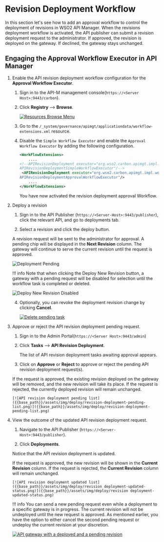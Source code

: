 # Revision Deployment Workflow

In this section let's see how to add an approval workflow to control the deployment of revisions in WSO2 API Manager. When the revisions deployment workflow is activated, the API publisher can submit a revision deployment request to the administrator. If approved, the revision is deployed on the gateway. If declined, the gateway stays unchanged.

## Engaging the Approval Workflow Executor in API Manager

1. Enable the API revision deployment workflow configuration for the **Approval Workflow Executor**.

    1. Sign in to the API-M management console(`https://<Server Host>:9443/carbon`).

    2. Click **Registry** --> **Browse**.

       [![Resources Browse Menu]({{base_path}}/assets/img/learn/navigate-main-resources.png)]({{base_path}}/assets/img/learn/navigate-main-resources.png)

    3. Go to the `/_system/governance/apimgt/applicationdata/workflow-extensions.xml` resource.

    4. Disable the `Simple Workflow Executor` and enable the `Approval Workflow Executor` by adding the following configuration.

       <a name="config"></a>
       ```xml
       <WorkFlowExtensions>
           ....
       <!--APIRevisionDeployment executor="org.wso2.carbon.apimgt.impl.workflow.
       APIRevisionDeploymentSimpleWorkflowExecutor"/-->
        <APIRevisionDeployment executor="org.wso2.carbon.apimgt.impl.workflow.
       APIRevisionDeploymentApprovalWorkflowExecutor"/>
           ....
       </WorkFlowExtensions>
       ```

       You have now activated the revision deployment approval Workflow.

2.  Deploy a revision

    1. Sign in to the API Publisher (`https://<Server-Host>:9443/publisher`), click the relevant API, and go to deployments tab.

    2. Select a revision and click the deploy button.

    A revision request will be sent to the administrator for approval. A pending chip will be displayed in the **Next Revision** column. The gateway will continue to serve the current revision until the request is approved. 

    ![Deployment Pending]({{base_path}}/assets/img/deploy/pending-revision.png)

    !!! info
        Note that when clicking the Deploy New Revision button, a gateway with a pending request will be disabled for selection until the workflow task is completed or deleted.
    
    ![Deploy New Revision Disabled]({{base_path}}/assets/img/deploy/pending-deploy-new-revision-tab.png)

    4. Optionally, you can revoke the deployment revision change by clicking **Cancel**.

       [![Delete pending task]({{base_path}}/assets/img/deploy/delete-revision-deployment-request.png)]({{base_path}}/assets/img/deploy/delete-revision-deployment-request.png)

3. Approve or reject the API revision deployment pending request.

    1. Sign in to the Admin Portal(`https://<Server Host>:9443/admin`)

    2. Click **Tasks** --> **API Revision Deployment**.

       The list of API revision deployment tasks awaiting approval appears.

    3. Click on **Approve** or **Reject** to approve or reject the pending API revision deployment request(s).

    If the request is approved, the existing revision deployed on the gateway will be removed, and the new revision will take its place. If the request is rejected, the currently deployed revision will remain unchanged. 

       [![API revision deployment pending list]({{base_path}}/assets/img/deploy/revision-deployment-pending-list.png)]({{base_path}}/assets/img/deploy/revision-deployment-pending-list.png)

4. View the outcome of the updated API revision deployment request.

    1. Navigate to the API Publisher (`https://<Server-Host>:9443/publisher`).

    2. Click **Deployments**.

    Notice that the API revision deployment is updated.

    If the request is approved, the new revision will be shown in the **Current Revision** column.
    If the request is rejected, the **Current Revision** column will remain unchanged.

       [![API revision deployment updated list]({{base_path}}/assets/img/deploy/revision deployment-updated-status.png)]({{base_path}}/assets/img/deploy/revision deployment-updated-status.png)
       
    !!! info
         You can send a new pending request even while a deployment to a specific gateway is in progress. The current revision will not be undeployed until the new request is approved. As
         mentioned earlier, you have the option to either cancel the second pending request or undeploy the current revision at your discretion.

    [![API gateway with a deployed and a pending revision]({{base_path}}/assets/img/deploy/deployed-and-pending-revisions.png)]({{base_path}}/assets/img/deploy/deployed-and-pending-revisions.png)
